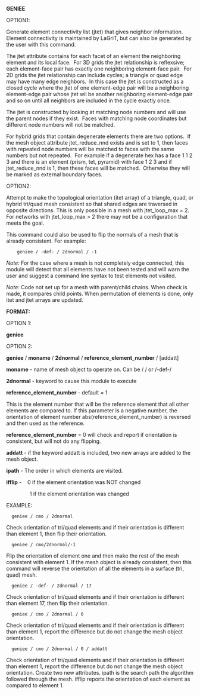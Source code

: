 
 **GENIEE**

  OPTION1:
  
  Generate element connectivity list (jtet) that gives neighbor
  information. Element connectivity is maintained by LaGriT, but can
  also be generated by the user with this command.
 
  The jtet attribute contains for each facet of an element the
  neighboring element and its local face.  For 3D grids the jtet
  relationship is reflexsive; each element-face pair has exactly one
  neighboring element-face pair.  For 2D grids the jtet relationship
  can include cycles; a triangle or quad edge may have many edge
  neighbors.  In this case the jtet is constructed as a closed cycle
  where the jtet of one element-edge pair will be a neighboring
  element-edge pair whose jtet wil be another neighboring element-edge
  pair and so on until all neighbors are included in the cycle exactly
  once.
 
  The jtet is constructed by looking at matching node numbers and will
  use the parent nodes if they exist.  Faces with matching node
  coordinates but different node numbers will not be matched.

  For hybrid grids that contain degenerate elements there are two
  options.  If the mesh object attribute jtet\_reduce\_nnd exists and
  is set to 1, then faces with repeated node numbers will be matched
  to faces with the same numbers but not repeated.  For example if a
  degenerate hex has a face 1 1 2 3 and there is an element (prism,
  tet, pyramid) with face 1 2 3 and if jtet\_reduce\_nnd is 1, then
  these faces will be matched.  Otherwise they will be marked as
  external boundary faces.
 
  OPTION2:
  
  Attempt to make the topological orientation (itet array) of a
  triangle, quad, or hybrid tri/quad mesh consistent so that shared
  edges are traversed in opposite directions. This is only possible in
  a mesh with jtet\_loop\_max = 2. For networks with jtet\_loop\_max
  &gt; 2 there may not be a configuration that meets the goal.
 
  This command could also be used to flip the normals of a mesh that
  is already consistent. For example:
  
        geniee / -def- / 2dnormal / -1
 
  *Note:* For the case where a mesh is not completely edge connected,
  this module will detect that all elements have not been tested and
  will warn the user and suggest a command line syntax to test
  elements not visited.
  
  *Note:* Code not set up for a mesh with parent/child chains. When
  check is made, it compares child points. When permutation of
  elements is done, only itet and jtet arrays are updated.

 **FORMAT:**

  OPTION 1:
  
  **geniee**
  
  OPTION 2:
  
 
  **geniee** / **moname** / **2dnormal** /
  **reference\_element\_number** / [addatt]

  
  **moname** - name of mesh object to operate on. Can be / / or /-def-/
  
  **2dnormal** - keyword to cause this module to execute

  
  **reference\_element\_number** - default = 1
  
  This is the element number that will be the reference element that
  all other elements are compared to. If this parameter is a negative
  number, the orientation of element number
  abs(reference\_element\_number) is reversed and then used as the
  reference.

  
  **reference\_element\_number** = 0 will check and report if
  orientation is consistent, but will not do any flipping.
  
  **addatt** - if the keyword addatt is included, two new arrays are
  added to the mesh object.

  **ipath** - The order in which elements are visited.

  **ifflip** -    0 if the element orientation was NOT changed

                  1 if the element orientation was changed
  

 EXAMPLE:

      geniee / cmo / 2dnormal
  
  Check orientation of tri/quad elements and if their orientation is
  different than element 1, then flip their orientation.
  
  
      geniee / cmo/2dnormal/-1
  
  Flip the orientation of element one and then make the rest of the
  mesh consistent with element 1. If the mesh object is already
  consistent, then this command will reverse the orientation of all
  the elements in a surface (tri, quad) mesh.
  
  
      geniee / -def- / 2dnormal / 17
  
  Check orientation of tri/quad elements and if their orientation is
  different than element 17, then flip their orientation.
  
  
      geniee / cmo / 2dnormal / 0

  
  Check orientation of tri/quad elements and if their orientation is
  different than element 1, report the difference but do not change
  the mesh object orientation.
  
  
      geniee / cmo / 2dnormal / 0 / addatt
      
  
  Check orientation of tri/quad elements and if their orientation is
  different than element 1, report the difference but do not change
  the mesh object orientation. Create two new attributes. ipath is the
  search path the algorithm followed through the mesh. ifflip reports
  the orientation of each element as compared to element 1.
